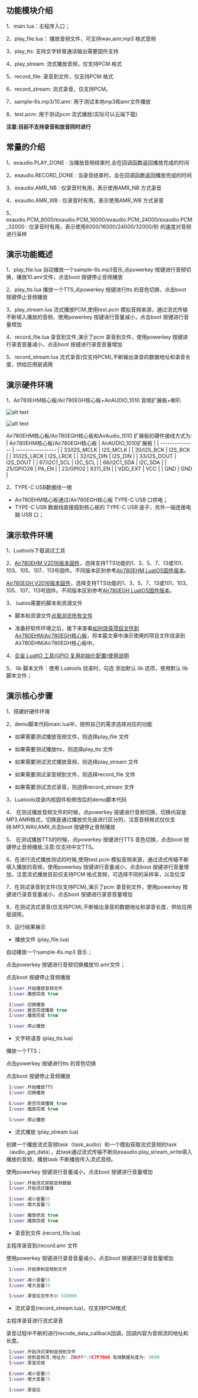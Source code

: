 ## 功能模块介绍

1、main.lua：主程序入口；

2、play_file.lua： 播放音频文件，可支持wav,amr,mp3 格式音频

3、play_tts: 支持文字转普通话输出需要固件支持

4、play_stream: 流式播放音频，仅支持PCM 格式

5、record_file: 录音到文件，仅支持PCM 格式

6、record_stream:  流式录音，仅支持PCM。

7、sample-6s.mp3/10.amr: 用于测试本地mp3和amr文件播放

8、test.pcm: 用于测试pcm 流式播放(实际可以云端下载)


**注意:目前不支持录音和放音同时进行**


## 常量的介绍

1、exaudio.PLAY_DONE : 当播放音频结束时,会在回调函数返回播放完成的时间

2、exaudio.RECORD_DONE : 当录音结束时，会在回调函数返回播放完成的时间

3、exaudio.AMR_NB : 仅录音时有用，表示使用AMR_NB 方式录音

4、exaudio.AMR_WB : 仅录音时有用，表示使用AMR_WB 方式录音

5、exaudio.PCM_8000/exaudio.PCM_16000/exaudio.PCM_24000/exaudio.PCM_32000 :  仅录音时有用，表示使用8000/16000/24000/32000/秒 的速度对音频进行采样


## 演示功能概述

1、play_flie.lua 自动播放一个sample-6s.mp3音乐,点powerkey 按键进行音频切换，播放10.amr文件，点击boot 按键停止音频播放

2、play_tts.lua 播放一个TTS,点powerkey 按键进行tts 的音色切换，点击boot 按键停止音频播放

3、play_stream.lua 流式播放PCM,使用test.pcm 模拟音频来源，通过流式传输不断填入播放的音频，使用powerkey 按键进行音量减小，点击boot 按键进行音量增加

4、record_file.lua 录音到文件,演示了pcm 录音到文件，使用powerkey 按键进行录音音量减小，点击boot 按键进行录音音量增加

5、record_stream.lua 流式录音(仅支持PCM),不断输出录音的数据地址和录音长度，供给应用层调用


## 演示硬件环境
1、Air780EHM核心板/Air780EGH核心板+AirAUDIO_1010 音频扩展板+喇叭

![alt text]( https://docs.openLuat.com/cdn/image/Air780EHM+Airaudio1010.jpg)


![alt text]( https://docs.openLuat.com/cdn/image/Air780EGH-AIRAUDIO_1010.jpg)

Air780EHM核心板/Air780EGH核心板和AirAudio_1010 扩展板的硬件接线方式为:
|  Air780EHM核心板/Air780EGH核心板 | AirAUDIO_1010扩展板 |
| ---------------                 | -----------------   |
| 33/I2S_MCLK                     | I2S_MCLK            |
| 30/I2S_BCK                      | I2S_BCK             |
| 31/I2S_LRCK                     | I2S_LRCK            |
| 32/I2S_DIN                      | I2S_DIN             |
| 33/I2S_DOUT                     | I2S_DOUT            |
| 67/I2C1_SCL                     | I2C_SCL             |
| 66/I2C1_SDA                     | I2C_SDA             |
| 25/GPIO26                       | PA_EN               |
| 23/GPIO2                        | 8311_EN             |
| VDD_EXT                         | VCC                 |
| GND                             | GND                 |

2、TYPE-C USB数据线一根
- Air780EHM核心板通过/Air780EGH核心板 TYPE-C USB 口供电；
- TYPE-C USB 数据线直接插到核心板的 TYPE-C USB 座子，另外一端连接电脑 USB 口；

## 演示软件环境

1、Luatools下载调试工具

2、[Air780EHM V2016版本固件](https://cdn6.vue2.cn/Luat_tool_src/v2tools/LuatOS_Air780EHM/LuatOS-SoC_V2016_Air780EHM.zip)，选择支持TTS功能的1、3、5、7、13或101、103、105、107、113号固件。不同版本区别参考[Air780EHM LuatOS固件版本](https://docs.openluat.com/air780epm/luatos/firmware/version/)。

 [Air780EGH V2016版本固件](https://cdn6.vue2.cn/Luat_tool_src/v2tools/LuatOS_Air780EGH/LuatOS-SoC_V2016_Air780EGH.zip)，选择支持TTS功能的1、3、5、7、13或101、103、105、107、113号固件。不同版本区别参考[Air780EGH LuatOS固件版本](https://docs.openluat.com/air780egh/luatos/firmware/version/)。

3、 luatos需要的脚本和资源文件
- 脚本和资源文件[点我浏览所有文件](https://gitee.com/openLuat/LuatOS/tree/master/module/Air780EHM_Air780EHV_Air780EGH/demo/audio)

- 准备好软件环境之后，接下来查看[如何烧录项目文件到Air780EHM/Air780EGH核心板](https://docs.openluat.com/air8000/luatos/common/download/)，将本篇文章中演示使用的项目文件烧录到Air780EHM/Air780EGH核心板中。

4、[合宙 LuatIO 工具(GPIO 复用初始化配置)使用说明](https://docs.openluat.com/air780epm/common/luatio/)

5、 lib 脚本文件：使用 Luatools 烧录时，勾选 添加默认 lib 选项，使用默认 lib 脚本文件；

## 演示核心步骤

1、搭建好硬件环境

2、demo脚本代码main.lua中，按照自己的需求选择对应的功能

- 如果需要测试播放音频文件，则选择play_file 文件

- 如果需要测试播放tts，则选择play_tts 文件

- 如果需要测试流式播放音频，则选择play_stream 文件

- 如果需要测试录音频到文件，则选择record_file 文件

- 如果需要测试流式录音，则选择record_stream 文件


3、Luatools烧录内核固件和修改后的demo脚本代码

4、 在测试播放音频文件的时候，点powerkey 按键进行音频切换，切换内容是MP3,AMR格式，切换是通过播放优先级进行区分的，注意音频格式仅仅支持:MP3,WAV,AMR,点击boot 按键停止音频播放

5、 在测试播放TTS的时候，点powerkey 按键进行TTS 音色切换，点击boot 按键停止音频播放,注意:仅支持中文TTS。


6、在进行流式播放测试的时候,使用test.pcm 模拟音频来源，通过流式传输不断填入播放的音频，使用powerkey 按键进行音量减小，点击boot 按键进行音量增加，注意流式播放目前仅支持PCM 格式音频，可选择不同的采样率，以及位深

7、在测试录音到文件(仅支持PCM),演示了pcm 录音到文件，使用powerkey 按键进行录音音量减小，点击boot 按键进行录音音量增加

8、在测试流式录音(仅支持PCM),不断输出录音的数据地址和录音长度，供给应用层调用。

9、运行结果展示

- 播放文件 (play_file.lua)

自动播放一个sample-6s.mp3 音乐；

点击powerkey 按键进行音频切换播放10.amr文件；

点击boot 按键停止音频播放

``` lua
 I/user.开始播放音频文件
 I/user.播放完成 true

 I/user.切换播放
 E/user.是否完成播放 true
 I/user.播放完成 true

 I/user.停止播放
 ```

 - 文字转语音 (play_tts.lua)

 播放一个TTS；

点击powerkey 按键进行tts 的音色切换

点击boot 按键停止音频播放

``` lua
 I/user.开始播放TTS
 I/user.切换播放

 E/user.是否完成播放 true
 I/user.播放完成 true

 I/user.停止播放

```

- 流式播放 (play_stream.lua)

创建一个播放流式音频task（task_audio）和一个模拟获取流式音频的task（audio_get_data），此task通过流式传输不断向exaudio.play_stream_write填入播放的音频，播放task 不断播放传入流式音频。

使用powerkey 按键进行音量减小，点击boot 按键进行音量增加

``` lua
 I/user.开始流式获取音频数据
 I/user.开始流式播报

 I/user.减小音量55
 I/user.增大音量75

 I/user.播放状态 true
 I/user.播放完成 true

```

- 录音到文件  (record_file.lua)

主程序录音到/record.amr 文件

使用powerkey 按键进行录音音量减小，点击boot 按键进行录音音量增加

``` lua
 I/user.开始录制音频到文件

 E/user.减小音量55
 I/user.增大音量75

 I/user.录音后文件大小 320000
```

- 流式录音(record_stream.lua)，仅支持PCM格式

主程序录音进行流式录音

录音过程中不断的进行recode_data_callback回调，回调内容为音频流的地址和长度。

``` lua
 I/user.开始流式录制音频到文件
 I/user.收到音频流,地址为: ZBUFF*:0C7F70A8 有效数据长度为: 9600
 I/user.录音完成

 E/user.减小音量55
 I/user.增大音量75

 I/user.录音后


